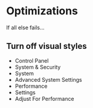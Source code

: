 # Optimizations #

If all else fails...

## Turn off visual styles ##
  * Control Panel
  * System & Security
  * System
  * Advanced System Settings
  * Performance
  * Settings
  * Adjust For Performance
